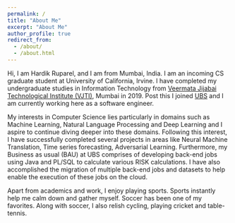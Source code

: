 ```yaml
---
permalink: /
title: "About Me"
excerpt: "About Me"
author_profile: true
redirect_from: 
  - /about/
  - /about.html
---
```


Hi, I am Hardik Ruparel, and I am from Mumbai, India. I am an incoming CS graduate student at University of California, Irvine. I have completed my undergraduate studies in Information Technology from [Veermata Jijabai Technological Institute (VJTI)](http://vjti.ac.in/), Mumbai in 2019. Post this I joined [UBS](https://www.ubs.com/in/en.html) and I am currently working here as a software engineer.

My interests in Computer Science lies particularly in domains such as Machine Learning, Natural Language Processing and Deep Learning and I aspire to continue diving deeper into these domains. Following this interest, I have successfully completed several projects in areas like Neural Machine Translation, Time series forecasting, Adversarial Learning. Furthermore, my Business as usual (BAU) at UBS comprises of developing back-end jobs using Java and PL/SQL to calculate various RISK calculations. I have also accomplished the migration of multiple back-end jobs and datasets to help enable the execution of these jobs on the cloud. 

Apart from academics and work, I enjoy playing sports. Sports instantly help me calm down and gather myself. Soccer has been one of my favorites. Along with soccer, I also relish cycling, playing cricket and table-tennis.
